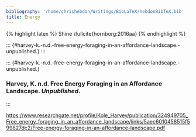 ```yaml
---
bibliography: '/home/chrishebdon/Writings/BibLaTeX/hebdonBibTeX.bib'
title: Energy
---
```


{% highlight latex %} Shine \\fullcite{hornborg:2016aa} {% endhighlight
%}

::: {#harvey-k.-n.d.-free-energy-foraging-in-an-affordance-landscape.-unpublished.}
:::

::: {#harvey-k.-n.d.-free-energy-foraging-in-an-affordance-landscape.-unpublished.}
### Harvey, K. n.d. Free Energy Foraging in an Affordance Landscape. *Unpublished*.
:::

<https://www.researchgate.net/profile/Kole_Harvey/publication/324949705_Free_energy_foraging_in_an_affordance_landscape/links/5aec6010458515f599827dc2/Free-energy-foraging-in-an-affordance-landscape.pdf>
